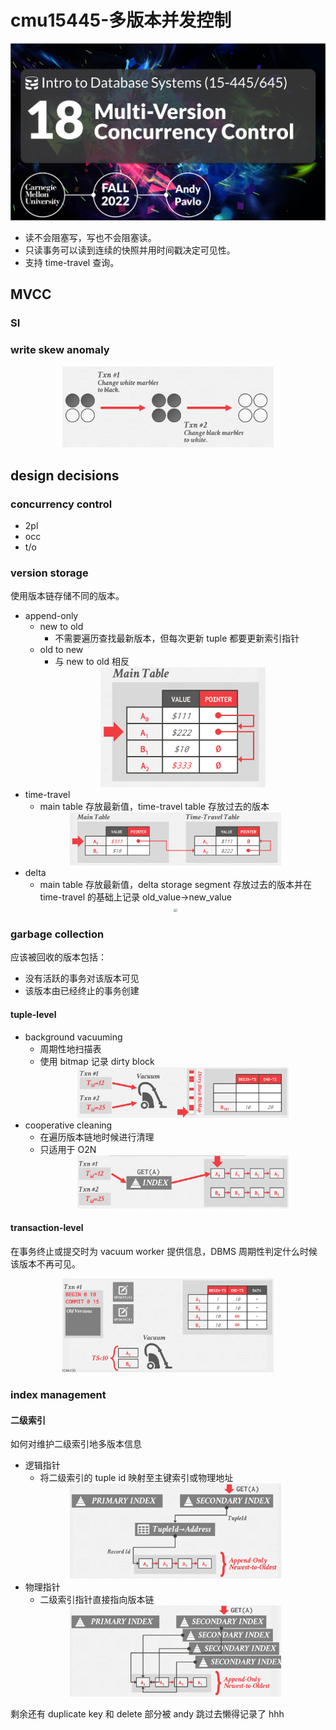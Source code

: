# cmu15445-多版本并发控制


<img src="/cover/mvcc.png"/>

- 读不会阻塞写，写也不会阻塞读。
- 只读事务可以读到连续的快照并用时间戳决定可见性。
- 支持 time-travel 查询。

## MVCC

### SI

### write skew anomaly

<div align="center"><img src="/cmu15445-多版本并发控制/write-skew.png" style="zoom:33%;" /></div>

## design decisions

### concurrency control

- 2pl
- occ
- t/o

### version storage

使用版本链存储不同的版本。

- append-only
  - new to old
    - 不需要遍历查找最新版本，但每次更新 tuple 都要更新索引指针
  - old to new
    - 与 new to old 相反
    <div align="center"><img src="/cmu15445-多版本并发控制/append-only.png" style="zoom:33%;" /></div>
- time-travel
  - main table 存放最新值，time-travel table 存放过去的版本
  <div align="center"><img src="/cmu15445-多版本并发控制/time-travel.png" style="zoom:33%;" /></div>
- delta
  - main table 存放最新值，delta storage segment 存放过去的版本并在 time-travel 的基础上记录 old_value->new_value
  <div align="center"><img src="/cmu15445-多版本并发控制/delta-storage.png" style="zoom:33%;" /></div>

### garbage collection

应该被回收的版本包括：

- 没有活跃的事务对该版本可见
- 该版本由已经终止的事务创建

#### tuple-level

- background vacuuming
  - 周期性地扫描表
  - 使用 bitmap 记录 dirty block
    <div align="center"><img src="/cmu15445-多版本并发控制/background-vacuuming.png" style="zoom:33%;" /></div>
- cooperative cleaning
  - 在遍历版本链地时候进行清理
  - 只适用于 O2N
    <div align="center"><img src="/cmu15445-多版本并发控制/cooperative-cleaning.png" style="zoom:33%;" /></div>

#### transaction-level

在事务终止或提交时为 vacuum worker 提供信息，DBMS 周期性判定什么时候该版本不再可见。

<div align="center"><img src="/cmu15445-多版本并发控制/transaction-level.png" style="zoom:33%;" /></div>

### index management

#### 二级索引

如何对维护二级索引地多版本信息

- 逻辑指针
  - 将二级索引的 tuple id 映射至主键索引或物理地址
  <div align="center"><img src="/cmu15445-多版本并发控制/logical.png" style="zoom:33%;" /></div>
- 物理指针
  - 二级索引指针直接指向版本链
  <div align="center"><img src="/cmu15445-多版本并发控制/physical.png" style="zoom:33%;" /></div>

剩余还有 duplicate key 和 delete 部分被 andy 跳过去懒得记录了 hhh


